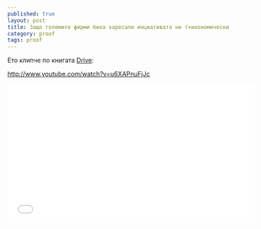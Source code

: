 ```yaml
---
published: true
layout: post
title: Защо големите фирми биха харесали инциативата ни (+икономически причини)
category: proof
tags: proof
---
```


Ето клипче по книгата [Drive](http://en.wikipedia.org/wiki/Drive:_The_Surprising_Truth_About_What_Motivates_Us):

http://www.youtube.com/watch?v=u6XAPnuFjJc

<iframe width="560" height="315" src="//www.youtube.com/embed/u6XAPnuFjJc" frameborder="0" allowfullscreen></iframe>